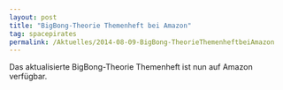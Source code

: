 ```yaml
---
layout: post
title: "BigBong-Theorie Themenheft bei Amazon"
tag: spacepirates
permalink: /Aktuelles/2014-08-09-BigBong-TheorieThemenheftbeiAmazon
---
```


Das aktualisierte BigBong-Theorie Themenheft ist nun auf Amazon verfügbar.

